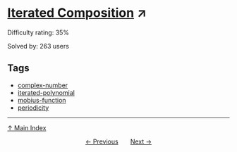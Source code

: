 # [Iterated Composition](https://projecteuler.net/problem=802) ↗️

Difficulty rating: 35%

Solved by: 263 users
## Tags

- [complex-number](../tags/complex-number.md)
- [iterated-polynomial](../tags/iterated-polynomial.md)
- [mobius-function](../tags/mobius-function.md)
- [periodicity](../tags/periodicity.md)



---

[↑ Main Index](../README.md)


<div align=center><a href='801.md'>← Previous</a> &nbsp;&nbsp; &nbsp;&nbsp;  <a href='803.md'>Next →</a></div>
